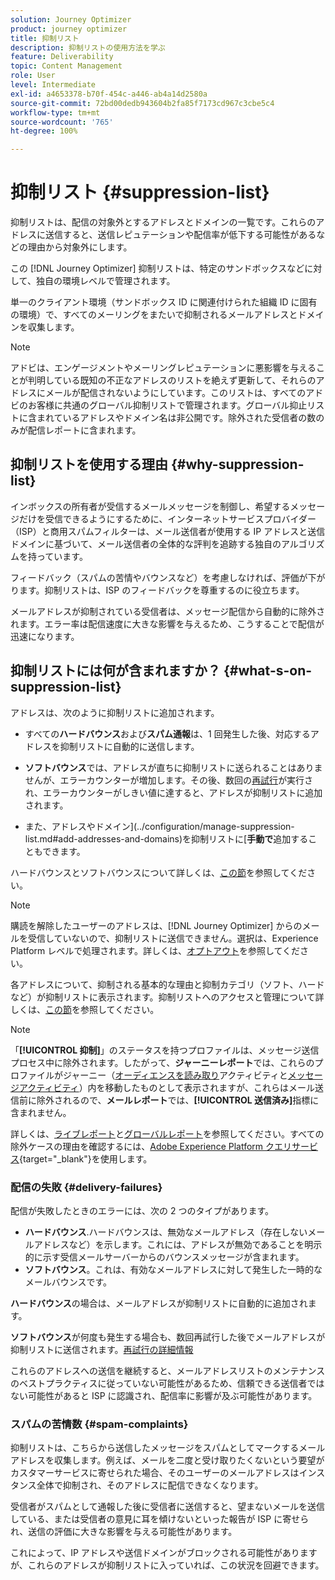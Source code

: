 ```yaml
---
solution: Journey Optimizer
product: journey optimizer
title: 抑制リスト
description: 抑制リストの使用方法を学ぶ
feature: Deliverability
topic: Content Management
role: User
level: Intermediate
exl-id: a4653378-b70f-454c-a446-ab4a14d2580a
source-git-commit: 72bd00dedb943604b2fa85f7173cd967c3cbe5c4
workflow-type: tm+mt
source-wordcount: '765'
ht-degree: 100%

---
```


# 抑制リスト {#suppression-list}

抑制リストは、配信の対象外とするアドレスとドメインの一覧です。これらのアドレスに送信すると、送信レピュテーションや配信率が低下する可能性があるなどの理由から対象外にします。

この [!DNL Journey Optimizer] 抑制リストは、特定のサンドボックスなどに対して、独自の環境レベルで管理されます。

単一のクライアント環境（サンドボックス ID に関連付けられた組織 ID に固有の環境）で、すべてのメーリングをまたいで抑制されるメールアドレスとドメインを収集します。

>[!NOTE]
>
>アドビは、エンゲージメントやメーリングレピュテーションに悪影響を与えることが判明している既知の不正なアドレスのリストを絶えず更新して、それらのアドレスにメールが配信されないようにしています。このリストは、すべてのアドビのお客様に共通のグローバル抑制リストで管理されます。グローバル抑止リストに含まれているアドレスやドメイン名は非公開です。除外された受信者の数のみが配信レポートに含まれます。

## 抑制リストを使用する理由 {#why-suppression-list}

インボックスの所有者が受信するメールメッセージを制御し、希望するメッセージだけを受信できるようにするために、インターネットサービスプロバイダー（ISP）と商用スパムフィルターは、メール送信者が使用する IP アドレスと送信ドメインに基づいて、メール送信者の全体的な評判を追跡する独自のアルゴリズムを持っています。

フィードバック（スパムの苦情やバウンスなど）を考慮しなければ、評価が下がります。抑制リストは、ISP のフィードバックを尊重するのに役立ちます。

メールアドレスが抑制されている受信者は、メッセージ配信から自動的に除外されます。エラー率は配信速度に大きな影響を与えるため、こうすることで配信が迅速になります。

## 抑制リストには何が含まれますか？  {#what-s-on-suppression-list}

アドレスは、次のように抑制リストに追加されます。

* すべての&#x200B;**ハードバウンス**&#x200B;および&#x200B;**スパム通報**&#x200B;は、1 回発生した後、対応するアドレスを抑制リストに自動的に送信します。

* **ソフトバウンス**&#x200B;では、アドレスが直ちに抑制リストに送られることはありませんが、エラーカウンターが増加します。その後、数回の[再試行](../configuration/retries.md)が実行され、エラーカウンターがしきい値に達すると、アドレスが抑制リストに追加されます。

* また、アドレスやドメイン](../configuration/manage-suppression-list.md#add-addresses-and-domains)を抑制リストに&#x200B;[**手動で**&#x200B;追加することもできます。

ハードバウンスとソフトバウンスについて詳しくは、[この節](#delivery-failures)を参照してください。

>[!NOTE]
>
>購読を解除したユーザーのアドレスは、[!DNL Journey Optimizer] からのメールを受信していないので、抑制リストに送信できません。選択は、Experience Platform レベルで処理されます。詳しくは、[オプトアウト](../privacy/opt-out.md)を参照してください。

各アドレスについて、抑制される基本的な理由と抑制カテゴリ（ソフト、ハードなど）が抑制リストに表示されます。抑制リストへのアクセスと管理について詳しくは、[この節](../configuration/manage-suppression-list.md)を参照してください。

>[!NOTE]
>
>「**[!UICONTROL 抑制]**」のステータスを持つプロファイルは、メッセージ送信プロセス中に除外されます。したがって、**ジャーニーレポート**&#x200B;では、これらのプロファイルがジャーニー（[オーディエンスを読み取り](../building-journeys/read-audience.md)アクティビティと[メッセージアクティビティ](../building-journeys/journeys-message.md)）内を移動したものとして表示されますが、これらはメール送信前に除外されるので、**メールレポート**&#x200B;では、**[!UICONTROL 送信済み]**&#x200B;指標に含まれません。
>
>詳しくは、[ライブレポート](../reports/live-report.md)と[グローバルレポート](../reports/global-report.md)を参照してください。すべての除外ケースの理由を確認するには、[Adobe Experience Platform クエリサービス](https://experienceleague.adobe.com/docs/experience-platform/query/api/getting-started.html?lang=ja){target="_blank"}を使用します。

### 配信の失敗 {#delivery-failures}

配信が失敗したときのエラーには、次の 2 つのタイプがあります。

* **ハードバウンス**.ハードバウンスは、無効なメールアドレス（存在しないメールアドレスなど）を示します。これには、アドレスが無効であることを明示的に示す受信メールサーバーからのバウンスメッセージが含まれます。
* **ソフトバウンス**。これは、有効なメールアドレスに対して発生した一時的なメールバウンスです。

**ハードバウンス**&#x200B;の場合は、メールアドレスが抑制リストに自動的に追加されます。

**ソフトバウンス**<!--or an **ignored** error-->が何度も発生する場合も、数回再試行した後でメールアドレスが抑制リストに送信されます。[再試行の詳細情報](../configuration/retries.md)

これらのアドレスへの送信を継続すると、メールアドレスリストのメンテナンスのベストプラクティスに従っていない可能性があるため、信頼できる送信者ではない可能性があると ISP に認識され、配信率に影響が及ぶ可能性があります。

### スパムの苦情数 {#spam-complaints}

抑制リストは、こちらから送信したメッセージをスパムとしてマークするメールアドレスを収集します。例えば、メールを二度と受け取りたくないという要望がカスタマーサービスに寄せられた場合、そのユーザーのメールアドレスはインスタンス全体で抑制され、そのアドレスに配信できなくなります。

受信者がスパムとして通報した後に受信者に送信すると、望まないメールを送信している、または受信者の意見に耳を傾けないといった報告が ISP に寄せられ、送信の評価に大きな影響を与える可能性があります。

これによって、IP アドレスや送信ドメインがブロックされる可能性がありますが、これらのアドレスが抑制リストに入っていれば、この状況を回避できます。
